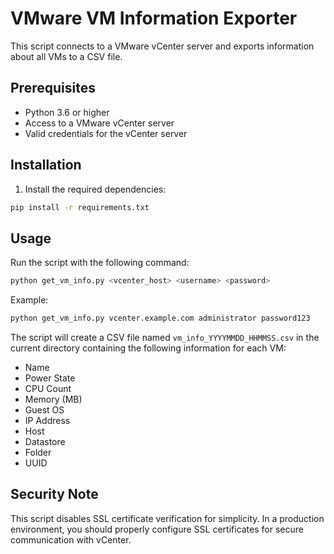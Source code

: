 # VMware VM Information Exporter

This script connects to a VMware vCenter server and exports information about all VMs to a CSV file.

## Prerequisites

- Python 3.6 or higher
- Access to a VMware vCenter server
- Valid credentials for the vCenter server

## Installation

1. Install the required dependencies:
```bash
pip install -r requirements.txt
```

## Usage

Run the script with the following command:

```bash
python get_vm_info.py <vcenter_host> <username> <password>
```

Example:
```bash
python get_vm_info.py vcenter.example.com administrator password123
```

The script will create a CSV file named `vm_info_YYYYMMDD_HHMMSS.csv` in the current directory containing the following information for each VM:

- Name
- Power State
- CPU Count
- Memory (MB)
- Guest OS
- IP Address
- Host
- Datastore
- Folder
- UUID

## Security Note

This script disables SSL certificate verification for simplicity. In a production environment, you should properly configure SSL certificates for secure communication with vCenter. 